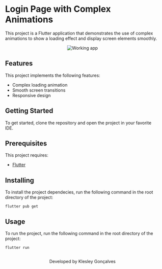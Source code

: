 # Login Page with Complex Animations

This project is a Flutter application that demonstrates the use of complex animations to show a loading effect and display screen elements smoothly.

<p align="center">
  <img src="https://github.com/imklesley/login_page_using_complex_animations/blob/main/working_app.gif" alt="Working app"/>
</p>


## Features

This project implements the following features:

- Complex loading animation
- Smooth screen transitions
- Responsive design

## Getting Started

To get started, clone the repository and open the project in your favorite IDE.

## Prerequisites

This project requires:

- [Flutter](https://flutter.dev/)

## Installing

To install the project dependecies, run the following command in the root directory of the project:

```
flutter pub get
```

## Usage

To run the project, run the following command in the root directory of the project:

```
flutter run
```

##

<p align="center">Developed by <span color="#007DFF" >Klesley Gonçalves</span></p>

